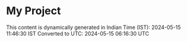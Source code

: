 # My Project

This content is dynamically generated in Indian Time (IST): 2024-05-15 11:46:30 IST
Converted to UTC: 2024-05-15 06:16:30 UTC
